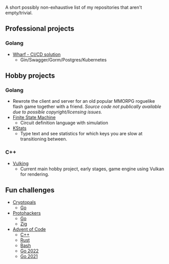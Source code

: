 A short possibly non-exhaustive list of my repositories that aren't empty/trivial.

## Professional projects

### Golang

- [Wharf - CI/CD solution](https://github.com/iver-wharf)
  - Gin/Swagger/Gorm/Postgres/Kubernetes

## Hobby projects

### Golang

- Rewrote the client and server for an old popular MMORPG roguelike flash game together with
  a friend. _Source code not publically available due to possible copyright/licensing issues._
- [Finite State Machine](https://github.com/Alexamakans/fsm)
  - Circuit definition language with simulation
- [KStats](https://github.com/Alexamakans/kstats)
  - Type text and see statistics for which keys you are
    slow at transitioning between.

### C++

- [Vulking](https://github.com/Alexamakans/vulking)
  - Current main hobby project, early stages, game engine using Vulkan for rendering.

## Fun challenges

- [Cryptopals](https://cryptopals.com/)
  - [Go](https://github.com/Alexamakans/cryptopals)
- [Protohackers](https://protohackers.com/)
  - [Go](https://github.com/Alexamakans/protohackers-go)
  - [Zig](https://github.com/Alexamakans/protohackers-zig)
- [Advent of Code](https://adventofcode.com/about)
  - [C++](https://github.com/Alexamakans/advent-of-code-cpp)
  - [Rust](https://github.com/Alexamakans/advent-of-code-rust)
  - [Bash](https://github.com/Alexamakans/advent-of-code-bash)
  - [Go 2022](https://github.com/Alexamakans/aoc-2022)
  - [Go 2021](https://github.com/Alexamakans/aoc-2021)
